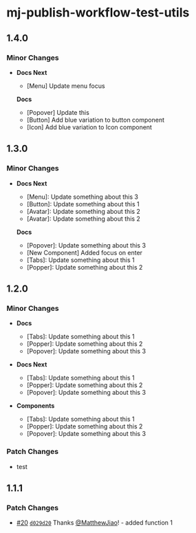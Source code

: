 # mj-publish-workflow-test-utils

## 1.4.0

### Minor Changes

- **Docs Next**

  - [Menu] Update menu focus

  **Docs**

  - [Popover] Update this
  - [Button] Add blue variation to button component
  - [Icon] Add blue variation to Icon component

## 1.3.0

### Minor Changes

- **Docs Next**

  - [Menu]: Update something about this 3
  - [Button]: Update something about this 1
  - [Avatar]: Update something about this 2
  - [Avatar]: Update something about this 2

  **Docs**

  - [Popover]: Update something about this 3
  - [New Component] Added focus on enter
  - [Tabs]: Update something about this 1
  - [Popper]: Update something about this 2

## 1.2.0

### Minor Changes

- **Docs**

  - [Tabs]: Update something about this 1
  - [Popper]: Update something about this 2
  - [Popover]: Update something about this 3

- **Docs Next**

  - [Tabs]: Update something about this 1
  - [Popper]: Update something about this 2
  - [Popover]: Update something about this 3

- **Components**

  - [Tabs]: Update something about this 1
  - [Popper]: Update something about this 2
  - [Popover]: Update something about this 3

### Patch Changes

- test

## 1.1.1

### Patch Changes

- [#20](https://github.com/MatthewJiao/npm-publish-workflow/pull/20) [`d029d20`](https://github.com/MatthewJiao/npm-publish-workflow/commit/d029d20fc5af58ac988f0f955b7e2c80b6474c85) Thanks [@MatthewJiao](https://github.com/MatthewJiao)! - added function 1
